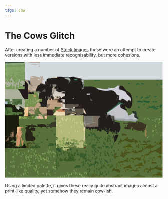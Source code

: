 ```yaml
---
tags: cow
---
```


# The Cows Glitch

After creating a number of [Stock Images](../stock-images/StockImages.md) these were an attempt to create versions with less immediate recognisability, but more cohesions. 

![Glitch Cow](outputs4DEA_output.jpg)

Using a limited palette, it gives these really quite abstract images almost a print-like quality, yet somehow they remain cow-ish.